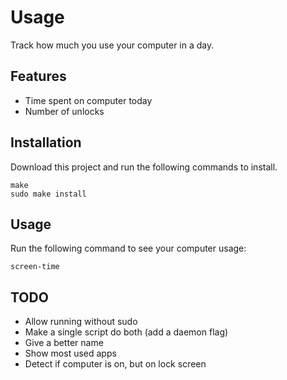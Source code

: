 # Usage
Track how much you use your computer in a day.

## Features
* Time spent on computer today
* Number of unlocks

## Installation
Download this project and run the following commands to install.

```shell
make
sudo make install
```

## Usage
Run the following command to see your computer usage:

```shell
screen-time
```

## TODO
* Allow running without sudo
* Make a single script do both (add a daemon flag)
* Give a better name
* Show most used apps
* Detect if computer is on, but on lock screen
